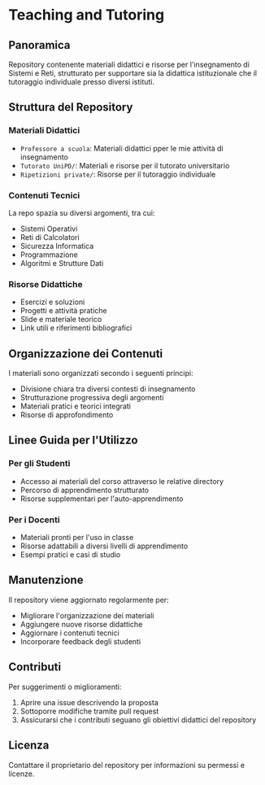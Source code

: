# Teaching and Tutoring

## Panoramica
Repository contenente materiali didattici e risorse per l'insegnamento di Sistemi e Reti, strutturato per supportare sia la didattica istituzionale che il tutoraggio individuale presso diversi istituti.

## Struttura del Repository

### Materiali Didattici
- `Professore a scuola`: Materiali didattici pper le mie attività di insegnamento
- `Tutorato UniPD/`: Materiali e risorse per il tutorato universitario
- `Ripetizioni private/`: Risorse per il tutoraggio individuale

### Contenuti Tecnici
La repo spazia su diversi argomenti, tra cui:
- Sistemi Operativi
- Reti di Calcolatori
- Sicurezza Informatica
- Programmazione
- Algoritmi e Strutture Dati

### Risorse Didattiche
- Esercizi e soluzioni
- Progetti e attività pratiche
- Slide e materiale teorico
- Link utili e riferimenti bibliografici

## Organizzazione dei Contenuti

I materiali sono organizzati secondo i seguenti principi:
- Divisione chiara tra diversi contesti di insegnamento
- Strutturazione progressiva degli argomenti
- Materiali pratici e teorici integrati
- Risorse di approfondimento

## Linee Guida per l'Utilizzo

### Per gli Studenti
- Accesso ai materiali del corso attraverso le relative directory
- Percorso di apprendimento strutturato
- Risorse supplementari per l'auto-apprendimento

### Per i Docenti
- Materiali pronti per l'uso in classe
- Risorse adattabili a diversi livelli di apprendimento
- Esempi pratici e casi di studio

## Manutenzione

Il repository viene aggiornato regolarmente per:
- Migliorare l'organizzazione dei materiali
- Aggiungere nuove risorse didattiche
- Aggiornare i contenuti tecnici
- Incorporare feedback degli studenti

## Contributi

Per suggerimenti o miglioramenti:
1. Aprire una issue descrivendo la proposta
2. Sottoporre modifiche tramite pull request
3. Assicurarsi che i contributi seguano gli obiettivi didattici del repository

## Licenza

Contattare il proprietario del repository per informazioni su permessi e licenze.